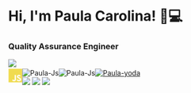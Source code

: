 # Hi, I'm Paula Carolina!  🖖💻 
### Quality Assurance Engineer

</div>
 <div>
  <a href="https://github.com/paulahp">
  <img height="180em" src="https://github-readme-stats.vercel.app/api?username=paulahp&show_icons=true&theme=dracula&include_all_commits=true&count_private=true"/>
   
   </div> 
   
 <div>
 <img align="left" height="28em" alt="Paula-Js"  src="https://raw.githubusercontent.com/devicons/devicon/master/icons/javascript/javascript-plain.svg"> 
 
<img align="left" alt="Paula-Js" src="https://img.shields.io/badge/Node.js-43853D?style=for-the-badge&logo=node.js&logoColor=white"> 
 
<img align="left" alt="Paula-Js" src="https://img.shields.io/badge/Java-ED8B00?style=for-the-badge&logo=java&logoColor=white">
    </div>
 
 
 <div> 
   <a align="left" href="https://www.linkedin.com/in/paula-carolina-santos/detail/overlay-view/urn:li:fsd_profileTreasuryMedia:(ACoAABagBKkB4Cp4DIzvRSqowuIKvoH5DcjObSk,1635465604937)/">
     <img height="163em"  alt="Paula-yoda" src="https://media.giphy.com/media/l0K4n42JVSqqUvAQg/giphy.gif">
  </div>
   
<div>
   <a align="left"  href="https://www.linkedin.com/in/paula-carolina-santos/"  target="_blank"><img  src="https://img.shields.io/badge/-LinkedIn-%230077B5?style=for-the-badge&logo=linkedin&logoColor=white" target="_blank"></a>
 <a href="https://www.instagram.com/paularathlef/" target="_blank"><img  src="https://img.shields.io/badge/-Instagram-%23E4405F?style=for-the-badge&logo=instagram&logoColor=white" target="_blank"></a>
      <a align="left"  href = "mailto:paulac.santos@live.com"><img src="https://img.shields.io/badge/Microsoft_Outlook-0078D4?style=for-the-badge&logo=microsoft-outlook&logoColor=white" target="_blank"></a>
</div>
</div> 
  
 
